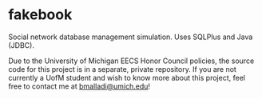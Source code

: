 # fakebook

Social network database management simulation. Uses SQLPlus and Java (JDBC). 

Due to the University of Michigan EECS Honor Council policies, the source code for this project is in a separate, private repository. If you are not currently a UofM student and wish to know more about this project, feel free to contact me at bmalladi@umich.edu!
